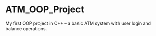 # ATM_OOP_Project
My first OOP project in C++ – a basic ATM system with user login and balance operations.
